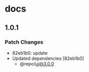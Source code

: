 # docs

## 1.0.1

### Patch Changes

- 82eb1b0: update
- Updated dependencies [82eb1b0]
  - @repo/ui@3.0.0
